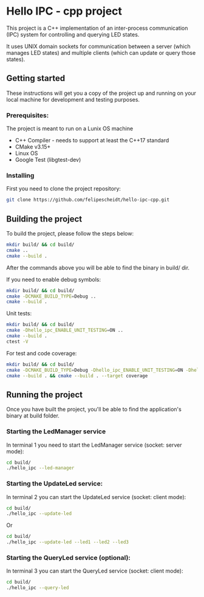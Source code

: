 # Hello IPC - cpp project

This project is a C++ implementation of an inter-process communication (IPC) system for controlling and querying LED states.

It uses UNIX domain sockets for communication between a server (which manages LED states) and multiple clients (which can update or query those states).

## Getting started

These instructions will get you a copy of the project up and running on your local machine for development and testing purposes.

### Prerequisites:

The project is meant to run on a Lunix OS machine

- C++ Compiler - needs to support at least the C++17 standard
- CMake v3.15+
- Linux OS
- Google Test (libgtest-dev)

### Installing

First you need to clone the project repository:

```bash
git clone https://github.com/felipescheidt/hello-ipc-cpp.git
```

## Building the project

To build the project, please follow the steps below:

```bash
mkdir build/ && cd build/
cmake ..
cmake --build .
```
After the commands above you will be able to find the binary in build/ dir.

If you need to enable debug symbols:
```bash
mkdir build/ && cd build/
cmake -DCMAKE_BUILD_TYPE=Debug ..
cmake --build .
```

Unit tests:
```bash
mkdir build/ && cd build/
cmake -Dhello_ipc_ENABLE_UNIT_TESTING=ON ..
cmake --build .
ctest -V
```

For test and code coverage:
```bash
mkdir build/ && cd build/
cmake -DCMAKE_BUILD_TYPE=Debug -Dhello_ipc_ENABLE_UNIT_TESTING=ON -Dhello_ipc_ENABLE_CODE_COVERAGE=ON ..
cmake --build . && cmake --build . --target coverage
```

## Running the project

Once you have built the project, you'll be able to find the application's binary at build folder.

### Starting the LedManager service

In terminal 1 you need to start the LedManager service (socket: server mode):
```bash
cd build/
./hello_ipc --led-manager
```

### Starting the UpdateLed service:

In terminal 2 you can start the UpdateLed service (socket: client mode):
```bash
cd build/
./hello_ipc --update-led
```
Or
```bash
cd build/
./hello_ipc --update-led --led1 --led2 --led3
```

### Starting the QueryLed service (optional):

In terminal 3 you can start the QueryLed service (socket: client mode):
```bash
cd build/
./hello_ipc --query-led
```
